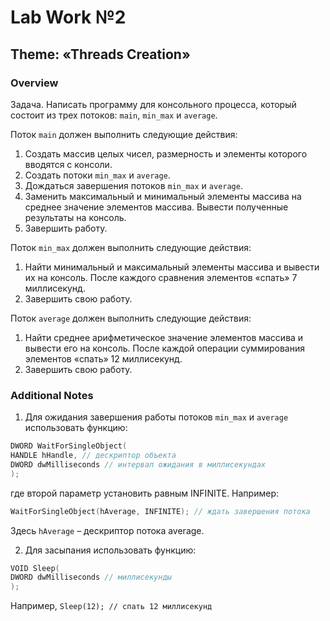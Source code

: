 # Lab Work №2

## Theme: «Threads Creation»

### Overview

Задача. Написать программу для консольного процесса, который состоит из трех потоков: `main`,
`min_max` и `average`.

Поток `main` должен выполнить следующие действия:

1. Создать массив целых чисел, размерность и элементы которого вводятся с консоли.
2. Создать потоки `min_max` и `average`.
3. Дождаться завершения потоков `min_max` и `average`.
4. Заменить максимальный и минимальный элементы массива на среднее значение элементов
массива. Вывести полученные результаты на консоль.
5. Завершить работу.

Поток `min_max` должен выполнить следующие действия:

1. Найти минимальный и максимальный элементы массива и вывести их на консоль. После
каждого сравнения элементов «спать» 7 миллисекунд.
2. Завершить свою работу.

Поток `average` должен выполнить следующие действия:

1. Найти среднее арифметическое значение элементов массива и вывести его на консоль.
После каждой операции суммирования элементов «спать» 12 миллисекунд.
2. Завершить свою работу.

### Additional Notes

1. Для ожидания завершения работы потоков `min_max` и `average` использовать функцию:

```c++
DWORD WaitForSingleObject(
HANDLE hHandle, // дескриптор объекта
DWORD dwMilliseconds // интервал ожидания в миллисекундах
);
```

где второй параметр установить равным INFINITE. Например:

```c++
WaitForSingleObject(hAverage, INFINITE); // ждать завершения потока
```

Здесь `hAverage` – дескриптор потока average.

2. Для засыпания использовать функцию:

```c++
VOID Sleep(
DWORD dwMilliseconds // миллисекунды
);
```

Например, `Sleep(12); // спать 12 миллисекунд`
